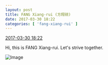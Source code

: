 ```yaml
---
layout: post
title: FANG Xiang-rui (方翔锐)
date: 2017-03-30 18:22
categories: [ 'fang-xiang-rui' ]
---
```


<div class="weibo-info">
  <a href="http://weibo.com/6117583008/ECd0IcSOw">2017-03-30 18:22</a>
</div>

Hi, this is FANG Xiang-rui. Let's strive together.

<!-- more -->

![Image](http://wx3.sinaimg.cn/mw690/006G0KNGgy1fe51epmbbhj30qo13zaeo.jpg)
